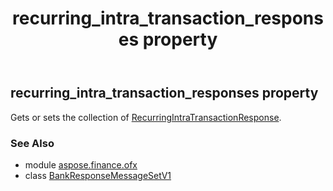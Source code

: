 ﻿---
title: recurring_intra_transaction_responses property
second_title: Aspose.Finance for Python via .NET API References
description: 
type: docs
weight: 80
url: /python-net/aspose.finance.ofx/bankresponsemessagesetv1/recurring_intra_transaction_responses/
is_root: false
---

## recurring_intra_transaction_responses property


Gets or sets the collection of [RecurringIntraTransactionResponse](/finance/python-net/aspose.finance.ofx.bank/recurringintratransactionresponse).

### See Also
* module [aspose.finance.ofx](../../)
* class [BankResponseMessageSetV1](/finance/python-net/aspose.finance.ofx/bankresponsemessagesetv1)
